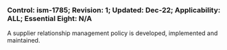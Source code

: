 ### Control: ism-1785; Revision: 1; Updated: Dec-22; Applicability: ALL; Essential Eight: N/A
<p>A supplier relationship management policy is developed, implemented and maintained.</p>